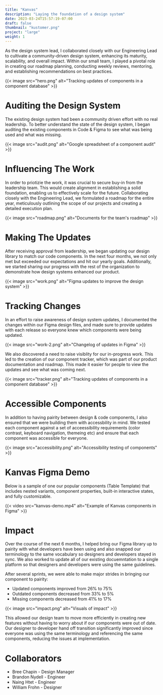 ```yaml
---
title: "Kanvas"
description: "Laying the foundation of a design system"
date: 2023-03-24T15:57:19-07:00
draft: false
thumbnail: "kustomer.png"
project: "large"
weight: 1
---
```


As the design system lead, I collaborated closely with our Engineering Lead to cultivate a community-driven design system, enhancing its maturity, scalability, and overall impact. Within our small team, I played a pivotal role in creating our roadmap planning, conducting weekly reviews, mentoring, and establishing recommendations on best practices.

{{< image src="hero.png" alt="Tracking updates of components in a component database" >}}

# Auditing the Design System

The existing design system had been a community driven effort with no real leadership. To better understand the state of the design system, I began auditing the existing components in Code & Figma to see what was being used and what was missing.

{{< image src="audit.png" alt="Google spreadsheet of a component audit" >}}

# Influencing The Work
In order to priotizie the work, it was crucial to secure buy-in from the leadership team. This would create alignment in establishing a solid foundation, enabling us to effectively scale for the future. Collaborating closely with the Engineering Lead, we formulated a roadmap for the entire year, meticulously outlining the scope of our projects and creating a detailed execution plan.

{{< image src="roadmap.png" alt="Documents for the team's roadmap" >}}

# Making The Updates

After receiving approval from leadership, we began updating our design library to match our code components. In the next four months, we not only met but exceeded our expectations and hit our yearly goals. Additionally, we started sharing our progress with the rest of the organization to demonstrate how design systems enhanced our product.

{{< image src="work.png" alt="Figma updates to improve the design system" >}}

# Tracking Changes

In an effort to raise awareness of design system updates, I documented the changes within our Figma design files, and made sure to provide updates with each release so everyone knew which components were being updated.

{{< image src="work-2.png" alt="Changelog of updates in Figma" >}}

We also discovered a need to raise visiblity for our in-progress work. This led to the creation of our component tracker, which was part of our product documentation and roadmap. This made it easier for people to view the updates and see what was coming next.

{{< image src="tracker.png" alt="Tracking updates of components in a component database" >}}

# Accessible Components

In addition to having pairity between design & code components, I also ensured that we were building them with accessbility in mind. We tested each component against a set of acceessibility requirements (color contrast, keyboard navigation, themeing etc) and ensure that each component was accessible for everyone.

{{< image src="accessibility.png" alt="Accessibility testing of components" >}}

# Kanvas Figma Demo

Below is a sample of one our popular components (Table Template) that includes nested variants, component properties, built-in interactive states, and fully customizable.

{{< video src="kanvas-demo.mp4" alt="Example of Kanvas components in Figma" >}}

# Impact

Over the course of the next 6 months, I helped bring our Figma library up to pairity with what developers have been using and also snapped our terminology to the same vocabulary so designers and developers stayed in sync. We also worked to update all of our existing docuemntation to a single platform so that designers and developers were using the same guidelines.

After several sprints, we were able to make major strides in bringing our component to pairity:

- Updated components improved from 26% to 75%
- Outdated components decreased from 33% to 5%
- Missing components decreased from 41% to 17%

{{< image src="impact.png" alt="Visuals of impact" >}}

This allowed our design team to move more efficiently in creating new features without having to worry about if our components were out of date. Our designer to developer hand off transition significantly improved since everyone was using the same terminology and referencing the same components, reducing the issues at implementation.

# Collaborators
- Bree Chapin - Design Manager
- Brandon Nydell - Engineer
- Naing Htet - Engineer
- William Frohn - Designer
